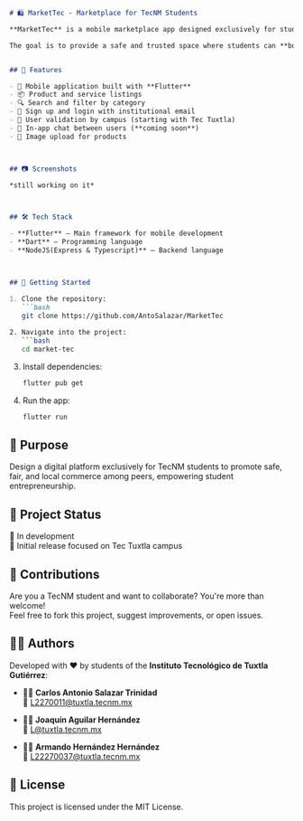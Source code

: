 

```markdown
# 🛍️ MarketTec - Marketplace for TecNM Students

**MarketTec** is a mobile marketplace app designed exclusively for students of the **Tecnológico Nacional de México (TecNM)**, starting with the community at **Instituto Tecnológico de Tuxtla Gutiérrez**.

The goal is to provide a safe and trusted space where students can **buy, sell, or trade products and services** directly with fellow classmates.


## 🚀 Features

- 📱 Mobile application built with **Flutter**
- 📦 Product and service listings
- 🔍 Search and filter by category
- 🔐 Sign up and login with institutional email
- 🏫 User validation by campus (starting with Tec Tuxtla)
- 💬 In-app chat between users (**coming soon**)
- 📸 Image upload for products



## 📷 Screenshots

*still working on it*



## 🛠️ Tech Stack

- **Flutter** – Main framework for mobile development  
- **Dart** – Programming language  
- **NodeJS(Express & Typescript)** – Backend language



## 📲 Getting Started

1. Clone the repository:
   ```bash
   git clone https://github.com/AntoSalazar/MarketTec
   
2. Navigate into the project:
   ```bash
   cd market-tec
   ```
3. Install dependencies:
   ```bash
   flutter pub get
   ```
4. Run the app:
   ```bash
   flutter run
   ```

## 🎯 Purpose

Design a digital platform exclusively for TecNM students to promote safe, fair, 
and local commerce among peers, empowering student entrepreneurship.



## 📌 Project Status

🔧 In development  
📍 Initial release focused on Tec Tuxtla campus



## 🤝 Contributions

Are you a TecNM student and want to collaborate? You're more than welcome!  
Feel free to fork this project, suggest improvements, or open issues.

## 🧑‍💻 Authors

Developed with ❤️ by students of the **Instituto Tecnológico de Tuxtla Gutiérrez**:

- 👨‍💻 **Carlos Antonio Salazar Trinidad**  
  📧 [L2270011@tuxtla.tecnm.mx](mailto:L2270011@tuxtla.tecnm.mx)

- 👨‍💻 **Joaquín Aguilar Hernández**  
  📧 [L@tuxtla.tecnm.mx](mailto:L@tuxtla.tecnm.mx)

- 👨‍💻 **Armando Hernández Hernández**  
  📧 [L22270037@tuxtla.tecnm.mx](mailto:L22270037@tuxtla.tecnm.mx)



## 📄 License

This project is licensed under the MIT License.
```

